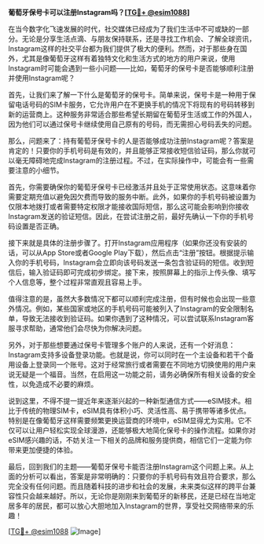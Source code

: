 **葡萄牙保号卡可以注册Instagram吗？[[TG💪+ @esim1088](https://t.me/s/esim1088)]**

在当今数字化飞速发展的时代，社交媒体已经成为了我们生活中不可或缺的一部分。无论是分享生活点滴、与朋友保持联系，还是寻找工作机会、了解全球资讯，Instagram这样的社交平台都为我们提供了极大的便利。然而，对于那些身在国外，尤其是像葡萄牙这样有着独特文化和生活方式的地方的用户来说，使用Instagram时可能会遇到一些小问题——比如，葡萄牙的保号卡是否能够顺利注册并使用Instagram呢？

首先，让我们来了解一下什么是葡萄牙的保号卡。简单来说，保号卡是一种用于保留电话号码的SIM卡服务，它允许用户在不更换手机的情况下将现有的号码转移到新的运营商上。这种服务非常适合那些希望长期留在葡萄牙生活或工作的外国人，因为他们可以通过保号卡继续使用自己原有的号码，而无需担心号码丢失的问题。

那么，问题来了：持有葡萄牙保号卡的人是否能够成功注册Instagram呢？答案是肯定的！只要你的手机号码是有效的，并且能够正常接收短信验证码，那么你就可以毫无障碍地完成Instagram的注册过程。不过，在实际操作中，可能会有一些需要注意的小细节。

首先，你需要确保你的葡萄牙保号卡已经激活并且处于正常使用状态。这意味着你需要定期充值以避免因欠费而导致的服务中断。此外，如果你的手机号码被设置为仅限本地拨打或者需要特定权限才能接收国际短信，那么这可能会影响到你接收Instagram发送的验证短信。因此，在尝试注册之前，最好先确认一下你的手机号码设置是否正确。

接下来就是具体的注册步骤了。打开Instagram应用程序（如果你还没有安装的话，可以从App Store或者Google Play下载），然后点击“注册”按钮。根据提示输入你的手机号码，Instagram会立即向该号码发送一条包含验证码的短信。收到短信后，输入验证码即可完成初步绑定。接下来，按照屏幕上的指示上传头像、填写个人信息等，整个过程非常直观且容易上手。

值得注意的是，虽然大多数情况下都可以顺利完成注册，但有时候也会出现一些意外情况。例如，某些国家或地区的手机号码可能被列入了Instagram的安全限制名单，导致无法接收到验证码。如果你遇到了这种情况，可以尝试联系Instagram客服寻求帮助，通常他们会尽快为你解决问题。

另外，对于那些想要通过保号卡管理多个账户的人来说，还有一个好消息：Instagram支持多设备登录功能。也就是说，你可以同时在一个主设备和若干个备用设备上登录同一个账号。这对于经常旅行或者需要在不同地方切换使用的用户来说无疑是一个福音。当然，在启用这一功能之前，请务必确保所有相关设备的安全性，以免造成不必要的麻烦。

说到这里，不得不提一提近年来逐渐兴起的一种新型通信方式——eSIM技术。相比于传统的物理SIM卡，eSIM具有体积小巧、灵活性高、易于携带等诸多优点。特别是在像葡萄牙这样需要频繁更换运营商的环境中，eSIM显得尤为实用。它不仅可以让用户轻松实现全球漫游，还能够极大地简化保号卡的操作流程。如果你对eSIM感兴趣的话，不妨关注一下相关的品牌和服务提供商，相信它们一定能为你带来更加便捷的体验。

最后，回到我们的主题——葡萄牙保号卡能否注册Instagram这个问题上来。从上面的分析可以看出，答案是非常明确的：只要你的手机号码有效且符合要求，那么完全没有任何问题。而且随着科技的进步和社会的发展，未来类似这样的跨平台兼容性只会越来越好。所以，无论你是刚刚来到葡萄牙的新移民，还是已经在当地定居多年的居民，都可以放心大胆地加入Instagram的世界，享受社交网络带来的乐趣！

[[TG💪+ @esim1088](https://t.me/s/esim1088) ![Image](https://i.postimg.cc/4NQfJmqS/Snipaste-2025-05-13-00-14-12.png)]